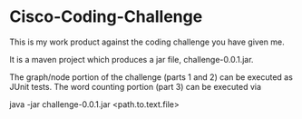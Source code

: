 # Cisco-Coding-Challenge

This is my work product against the coding challenge you have given me.

It is a maven project which produces a jar file, challenge-0.0.1.jar.

The graph/node portion of the challenge (parts 1 and 2) can be executed as JUnit tests.
The word counting portion (part 3) can be executed via

  java -jar challenge-0.0.1.jar <path.to.text.file>

